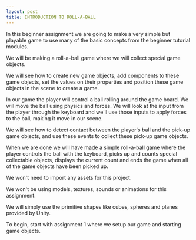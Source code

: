 ```yaml
---
layout: post
title: INTRODUCTION TO ROLL-A-BALL
---
```



In this beginner assignment we are going
to make a very simple but playable game to
use many of the basic concepts from the
beginner tutorial modules.

We will be making a roll-a-ball game where
we will collect special game objects.

We will see how to create new game objects,
add components to these game objects,
set the values on their properties and position
these game objects in the scene to create a game.

In our game the player will control a ball
rolling around the game board.
We will move the ball using physics and forces.
We will look at the input from the player
through the keyboard and we'll use those
inputs to apply forces to the ball, making it
move in our scene.

We will see how to detect contact between
the player's ball and the pick-up game objects,
and use these events to collect these
pick-up game objects.

When we are done we will have made a simple
roll-a-ball game where the player controls
the ball with the keyboard, picks up and
counts special collectable objects,
displays the current count and ends the game
when all of the game objects
have been picked up.

We won't need to import any assets for this project.

We won't be using models, textures,
sounds or animations for this assignment.

We will simply use the primitive shapes
like cubes, spheres and planes
provided by Unity.

To begin, start with assignment 1 where we
setup our game and starting game objects.
